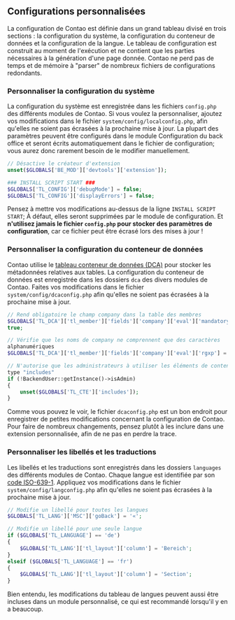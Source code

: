 ## Configurations personnalisées

La configuration de Contao est définie dans un grand tableau divisé en trois
sections : la configuration du système, la configuration du conteneur de données
et la configuration de la langue. Le tableau de configuration est construit au
moment de l'exécution et ne contient que les parties nécessaires à la génération
d'une page donnée. Contao ne perd pas de temps et de mémoire à "parser" de
nombreux fichiers de configurations redondants.


### Personnaliser la configuration du système

La configuration du système est enregistrée dans les fichiers `config.php` des
différents modules de Contao. Si vous voulez la personnaliser, ajoutez vos
modifications dans le fichier `system/config/localconfig.php`, afin qu'elles ne
soient pas écrasées à la prochaine mise à jour. La plupart des paramètres
peuvent être configurés dans le module Configuration du back office et seront
écrits automatiquement dans le fichier de configuration; vous aurez donc
rarement besoin de le modifier manuellement.


```php
// Désactive le créateur d'extension
unset($GLOBALS['BE_MOD']['devtools']['extension']);

### INSTALL SCRIPT START ###
$GLOBALS['TL_CONFIG']['debugMode'] = false;
$GLOBALS['TL_CONFIG']['displayErrors'] = false;
```

Pensez à mettre vos modifications au-dessus de la ligne `INSTALL SCRIPT START`;
À défaut, elles seront supprimées par le module de configuration. Et
**n'utilisez jamais le fichier `config.php` pour stocker des paramètres de
configuration**, car ce fichier peut être écrasé lors des mises à jour !


### Personnaliser la configuration du conteneur de données

Contao utilise le [tableau conteneur de données (DCA)][1] pour stocker les
métadonnées relatives aux tables. La configuration du conteneur de données
est enregistrée dans les dossiers `dca` des divers modules de Contao. Faites vos
modifications dans le fichier `system/config/dcaconfig.php` afin qu'elles ne
soient pas écrasées à la prochaine mise à jour.

```php
// Rend obligatoire le champ company dans la table des membres
$GLOBALS['TL_DCA']['tl_member']['fields']['company']['eval']['mandatory'] =
true;

// Vérifie que les noms de company ne comprennent que des caractères
alphanumériques
$GLOBALS['TL_DCA']['tl_member']['fields']['company']['eval']['rgxp'] = 'alnum';

// N'autorise que les administrateurs à utiliser les éléments de contenu de
type "includes"
if (!BackendUser::getInstance()->isAdmin)
{
    unset($GLOBALS['TL_CTE']['includes']);
}
```

Comme vous pouvez le voir, le fichier `dcaconfig.php` est un bon endroit pour
enregistrer de petites modifications concernant la configuration de Contao. Pour
faire de nombreux changements, pensez plutôt à les inclure dans une extension
personnalisée, afin de ne pas en perdre la trace.


### Personnaliser les libellés et les traductions

Les libellés et les traductions sont enregistrés dans les dossiers `languages`
des différents modules de Contao. Chaque langue est identifiée par son [code
ISO-639-1][2]. Appliquez vos modifications dans le fichier
`system/config/langconfig.php` afin qu'elles ne soient pas écrasées à la
prochaine mise à jour.

```php
// Modifie un libellé pour toutes les langues
$GLOBALS['TL_LANG']['MSC']['goBack'] = '«';

// Modifie un libellé pour une seule langue
if ($GLOBALS['TL_LANGUAGE'] == 'de')
{
    $GLOBALS['TL_LANG']['tl_layout']['column'] = 'Bereich';
}
elseif ($GLOBALS['TL_LANGUAGE'] == 'fr')
{
    $GLOBALS['TL_LANG']['tl_layout']['column'] = 'Section';
}
```

Bien entendu, les modifications du tableau de langues peuvent aussi être
incluses dans un module personnalisé, ce qui est recommandé lorsqu'il y en
a beaucoup.


[1]: ../06-tableaux-conteneurs-de-donnees/README.md
[2]: http://fr.wikipedia.org/wiki/Liste_des_codes_ISO_639-1
